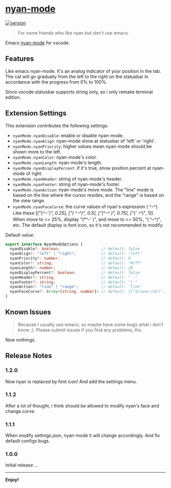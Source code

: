 # [nyan-mode](https://github.com/zakudriver/nyan-mode-vscode)

<a href="https://github.com/zakudriver/nyan-mode-vscode">
  <img alt="version" src="https://vsmarketplacebadge.apphb.com/version-short/zakudriver.nyan-mode.svg" />
</a>

>For some friends who like nyan but don't use emacs.

Emacs [nyan-mode](https://github.com/TeMPOraL/nyan-mode) for vscode.

## Features

Like emacs nyan-mode. It's an analog indicator of your position in the tab. The cat will go gradually from the left to the right on the statusbar in accordance with the progress from 0% to 100%.

Since vscode statusbar supports string only, so i only remake terminal edition.

## Extension Settings

This extension contributes the following settings:

* `nyanMode.nyanDisable`: enable or disable nyan-mode.
* `nyanMode.nyanAlign`: nyan-mode show at statusbar of 'left' or 'right'.
* `nyanMode.nyanPriority`: higher values mean nyan-mode should be shown more to the left.
* `nyanMode.nyanColor`: nyan-mode's color.
* `nyanMode.nyanLength`: nyan-mode's length.
* `nyanMode.nyanDisplayPercent`: if it's true, show position percent at nyan-mode of right.
* `nyanMode.nyanHeader`: string of nyan-mode's header.
* `nyanMode.nyanFooter`: string of nyan-mode's footer.
* `nyanMode.nyanAction`: nyan-mode's move mode. The "line" mode is based on the line where the cursor resides, and the "range" is based on the view range.
* `nyanMode.nyanFaceCurve`: the curve values of nyan's expression ( ^ｰ^). 
Like these [["(*^ｰﾟ)", 0.25], ["( ^ｰ^)", 0.5], ["(^ｰ^ )", 0.75], ["(ﾟｰ^*)", 1]]. When move to <= 25%, display "(*^ｰﾟ)", and move to <= 50%, "( ^ｰ^)", etc. The default display is font icon, so it's not recommended to modify.


Default value:
```typescript
export interface NyanModeOptions {
  nyanDisable?: boolean;                  // default: false
  nyanAlign?: "left" | "right";           // default: "left"
  nyanPriority?: number;                  // default: 0
  nyanColor?: string;                     // default: "#fff"
  nyanLength?: number;                    // default: 20
  nyanDisplayPercent?: boolean;           // default: false
  nyanHeader?: string;                    // default: " -"
  nyanFooter?: string;                    // default: "| "
  nyanAction?: "line" | "range";          // default: "line"
  nyanFaceCurve?: Array<[string, number]> // default: [["$(nyan-cat)", 1]]
}
```

## Known Issues

>Because I usually use emacs, so maybe have some bugs what i don't know ;(. Please submit issues if you find any problems, thx.

Now nothings.

## Release Notes

### 1.2.0

Now nyan is replaced by font icon! And add the settings menu. 

### 1.1.2

After a lot of thought, i think should be allowed to modify nyan's face and change curve.

### 1.1.1

When modify settings.json, nyan-mode it will change accordingly.
And fix default configs bugs.

### 1.0.0

Initial release ...

---

**Enjoy!**
